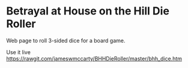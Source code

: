 # Betrayal at House on the Hill Die Roller

Web page to roll 3-sided dice for a board game.

Use it live https://rawgit.com/jameswmccarty/BHHDieRoller/master/bhh_dice.htm
